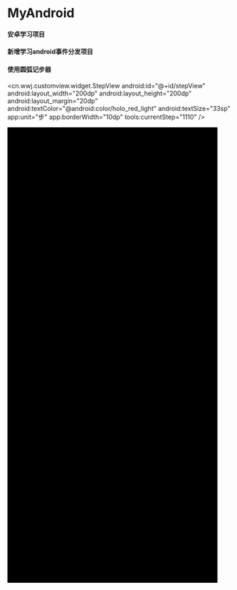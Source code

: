 # MyAndroid
#### 安卓学习项目

#### 新增学习android事件分发项目

#### 使用圆弧记步器
<cn.wwj.customview.widget.StepView
        android:id="@+id/stepView"
        android:layout_width="200dp"
        android:layout_height="200dp"
        android:layout_margin="20dp"
        android:textColor="@android:color/holo_red_light"
        android:textSize="33sp"
        app:unit="步"
        app:borderWidth="10dp"
        tools:currentStep="1110" />

![圆弧记步器](https://github.com/githubwwj/MyAndroid/blob/main/gif/arc_step_view.gif)


